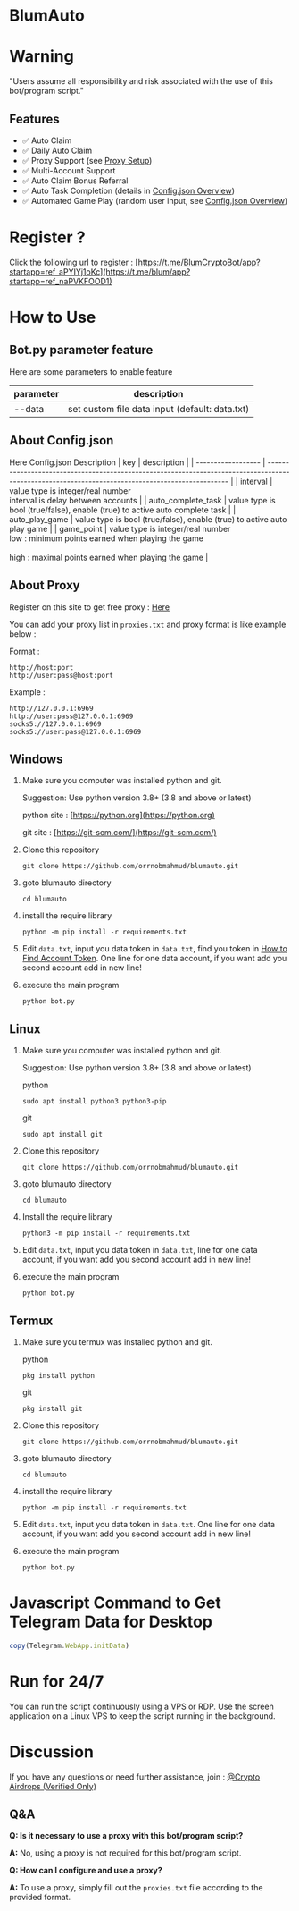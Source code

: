 # BlumAuto

# Warning

"Users assume all responsibility and risk associated with the use of this bot/program script."

## Features

- ✅ Auto Claim
- ✅ Daily Auto Claim
- ✅ Proxy Support (see [Proxy Setup](#proxy-setup))
- ✅ Multi-Account Support
- ✅ Auto Claim Bonus Referral
- ✅ Auto Task Completion (details in [Config.json Overview](#configjson-overview))
- ✅ Automated Game Play (random user input, see [Config.json Overview](#configjson-overview))


# Register ?

Click the following url to register : [https://t.me/BlumCryptoBot/app?startapp=ref_aPYIYj1oKc](https://t.me/blum/app?startapp=ref_naPVKFOOD1)

# How to Use

## Bot.py parameter feature

Here are some parameters to enable feature

| parameter | description                                    |
| --------- | ---------------------------------------------- |
| --data    | set custom file data input (default: data.txt) |

## About Config.json

Here Config.json Description
| key                | description                                                                                                                                       |
| ------------------ | ------------------------------------------------------------------------------------------------------------------------------------------------- |
| interval           | value type is integer/real number <br> interval is delay between accounts                                                                         |
| auto_complete_task | value type is bool (true/false), enable (true) to active auto complete task                                                                       |
| auto_play_game     | value type is bool (true/false), enable (true) to active auto play game                                                                           |
| game_point         | value type is integer/real number<br>low : minimum points earned when playing the game <br><br>high : maximal points earned when playing the game |

## About Proxy

Register on this site to get free proxy : [Here](https://www.webshare.io/)

You can add your proxy list in `proxies.txt` and proxy format is like example below :

Format :

```
http://host:port
http://user:pass@host:port
```

Example :

```
http://127.0.0.1:6969
http://user:pass@127.0.0.1:6969
socks5://127.0.0.1:6969
socks5://user:pass@127.0.0.1:6969
```

## Windows 

1. Make sure you computer was installed python and git.
   
   Suggestion: Use python version 3.8+ (3.8 and above or latest)

   python site : [https://python.org](https://python.org)
   
   git site : [https://git-scm.com/](https://git-scm.com/)

2. Clone this repository
   ```shell
   git clone https://github.com/orrnobmahmud/blumauto.git
   ```

3. goto blumauto directory
   ```
   cd blumauto
   ```

4. install the require library
   ```
   python -m pip install -r requirements.txt
   ```

5. Edit `data.txt`, input you data token in `data.txt`, find you token in [How to Find Account Token](#how-to-find-account-token). One line for one data account, if you want add you second account add in new line!

6. execute the main program 
   ```
   python bot.py
   ```

## Linux

1. Make sure you computer was installed python and git.
   
   Suggestion: Use python version 3.8+ (3.8 and above or latest)

   python
   ```shell
   sudo apt install python3 python3-pip
   ```
   git
   ```shell
   sudo apt install git
   ```

2. Clone this repository
   
   ```shell
   git clone https://github.com/orrnobmahmud/blumauto.git
   ```

3. goto blumauto directory

   ```shell
   cd blumauto
   ```

4. Install the require library
   
   ```
   python3 -m pip install -r requirements.txt
   ```

5. Edit `data.txt`, input you data token in `data.txt`, line for one data account, if you want add you second account add in new line!

6. execute the main program 
   ```
   python bot.py
   ```

## Termux

1. Make sure you termux was installed python and git.
   
   python
   ```
   pkg install python
   ```

   git
   ```
   pkg install git
   ```

2. Clone this repository
   ```shell
   git clone https://github.com/orrnobmahmud/blumauto.git
   ```

3. goto blumauto directory
   ```
   cd blumauto
   ```

4. install the require library
   ```
   python -m pip install -r requirements.txt
   ```

5. Edit `data.txt`, input you data token in `data.txt`. One line for one data account, if you want add you second account add in new line!

6. execute the main program 
   ```
   python bot.py
   ```


# Javascript Command to Get Telegram Data for Desktop

```javascript
copy(Telegram.WebApp.initData)
```

# Run for 24/7 

You can run the script continuously using a VPS or RDP. Use the screen application on a Linux VPS to keep the script running in the background.

# Discussion

If you have any questions or need further assistance, join : [@Crypto Airdrops (Verified Only)](https://t.me/+MCsnE9INs604YWJl)

## Q&A

**Q: Is it necessary to use a proxy with this bot/program script?**

**A:** No, using a proxy is not required for this bot/program script.

**Q: How can I configure and use a proxy?**

**A:** To use a proxy, simply fill out the `proxies.txt` file according to the provided format.

